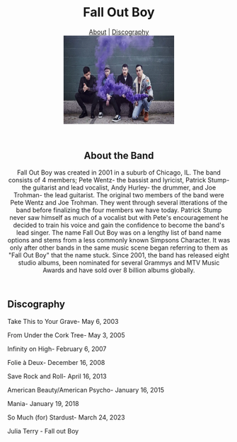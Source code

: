 <header>
  <h1>Fall Out Boy</h1>
  <nav>
  <a href="/About the Band/">About</a> |
  <a href="/Discography/">Discography</a> 

</nav>
  </nav>
  
<img src="assets/fob.jpg" alt="An image of the band members" width="250" height="200">  

</header>
<main>
  <header>
    <section id="About the Band">
    <h2>About the Band</h2>
    <p>Fall Out Boy was created in 2001 in a suburb of Chicago, IL. The band consists of 4 members; Pete Wentz- the bassist and lyricist, Patrick Stump- the guitarist and lead vocalist, Andy Hurley- the drummer, and Joe Trohman- the lead guitarist. The original two members of the band were Pete Wentz and Joe Trohman. They went through several itterations of the band before finalizing the four members we have today. Patrick Stump never saw himself as much of a vocalist but with Pete's encouragement he decided to train his voice and gain the confidence to become the band's lead singer. The name Fall Out Boy was on a lengthy list of band name options and stems from a less commonly known Simpsons Character. It was only after other bands in the same music scene began referring to them as "Fall Out Boy" that the name stuck. Since 2001, the band has released eight studio albums, been nominated for several Grammys and MTV Music Awards and have sold over 8 billion albums globally.   </p>
  </header>
  <section>
    <section id="Discography">
    <h2>Discography</h2>
    <p>Take This to Your Grave- May 6, 2003</p>
    <p>From Under the Cork Tree- May 3, 2005</p>
    <p>Infinity on High- February 6, 2007</p>
    <p>Folie à Deux- December 16, 2008</p>
    <p>Save Rock and Roll- April 16, 2013</p>
    <p>American Beauty/American Psycho- January 16, 2015</p>
    <p>Mania- January 19, 2018</p>
    <p>So Much (for) Stardust- March 24, 2023</p>
  </section>
 
</main>
    
    
<footer>
  <p>Julia Terry - Fall out Boy</p>
</footer>
